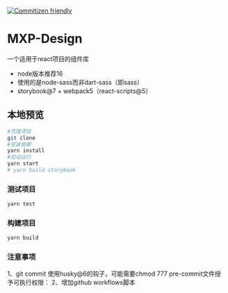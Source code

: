 [![Commitizen friendly](https://img.shields.io/badge/commitizen-friendly-brightgreen.svg)](http://commitizen.github.io/cz-cli/)

# MXP-Design

一个适用于react项目的组件库
- node版本推荐16
- 使用的是node-sass而非dart-sass（即sass）
- storybook@7 + webpack5（react-scripts@5）

## 本地预览
```sh
#克隆项目
git clone 
#安装依赖
yarn install 
#启动运行
yarn start
# yarn build-storybook
```

### 测试项目
```sh
yarn test
```


### 构建项目
```sh
yarn build
```
### 注意事项
1、git commit 使用husky@6的钩子，可能需要chmod 777 pre-commit文件授予可执行权限：
2、增加github workflows脚本
